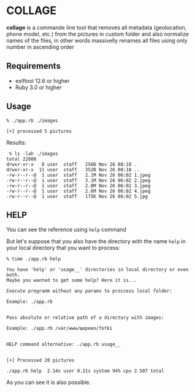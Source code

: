 # COLLAGE


**collage** is a commande line tool that removes all metadata (geolocation, phone model, etc.) from the pictures in custom folder and also
normalize names of the files, in other words massivelly renames all files using only number in ascending order

## Requirements

* exiftool 12.6 or higher
* Ruby 3.0 or higher

## Usage 

```
% ./app.rb ./images 

[+] processed 5 pictures
```

Results:

```
 % ls -lah ./images
total 22008
drwxr-xr-x   8 user  staff   256B Nov 26 08:18 .
drwxr-xr-x  11 user  staff   352B Nov 26 08:18 ..
-rw-r--r--@  1 user  staff   2.1M Nov 26 06:02 1.jpeg
-rw-r--r--@  1 user  staff   3.1M Nov 26 06:02 2.jpeg
-rw-r--r--@  1 user  staff   2.8M Nov 26 06:02 3.jpeg
-rw-r--r--@  1 user  staff   2.6M Nov 26 06:02 4.jpeg
-rw-r--r--@  1 user  staff   175K Nov 26 06:02 5.jpg
```

## HELP

You can see the reference using ``help`` command

But let's suppose that you also have the directory with the name ``help`` in your local directory that you want to process:

```
% time ./app.rb help                                   

You have 'help' or 'usage__' directories in local directory or even both.
Maybe you wanted to get some help? Here it is...

Execute programm without any params to proccess local folder:

Example: ./app.rb


Pass absolute or relative path of a directory with images:

Example: ./app.rb /var/www/щерево/fotki


HELP command alternative: ./app.rb usage__


[+] Processed 20 pictures

./app.rb help  2.14s user 0.21s system 94% cpu 2.507 total

```

As you can see it is also possible.
